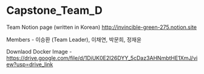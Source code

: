 # Capstone_Team_D

Team Notion page (written in Korean) http://invincible-green-275.notion.site

Members 
    - 이승환 (Team Leader), 이채연, 박문희, 정재윤

Downlaod Docker Image
    - https://drive.google.com/file/d/1DiUK0E2I26DYY_5cDaz3AHNmbtHE1XmJ/view?usp=drive_link
